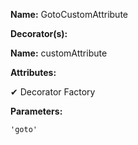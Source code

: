 **Name:** GotoCustomAttribute

**Decorator(s):**

**Name:** customAttribute

**Attributes:**

✔ Decorator Factory

**Parameters:**

```
'goto'
```

